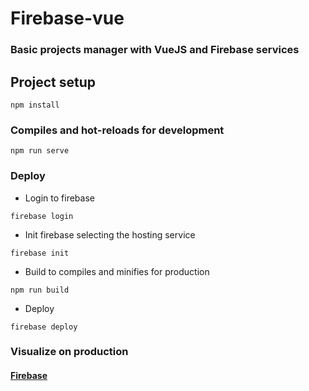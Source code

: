 # Firebase-vue
### Basic projects manager with VueJS and Firebase services
## Project setup
```
npm install
```

### Compiles and hot-reloads for development
```
npm run serve
```

### Deploy

* Login to firebase
```
firebase login
```

* Init firebase selecting the hosting service
```
firebase init
```

* Build to compiles and minifies for production
```
npm run build
```

* Deploy 
```
firebase deploy
```

### Visualize on production

#### [Firebase](https://crud-vue-af68d.web.app)
